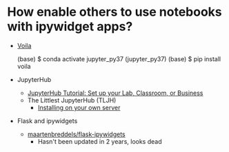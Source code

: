 # How enable others to use notebooks with ipywidget apps?

- [Voila](https://voila.readthedocs.io/en/stable/index.html)

    (base)
    $ conda activate jupyter_py37
    (jupyter_py37) (base)
    $ pip install voila

- JupyterHub
    - [JupyterHub Tutorial: Set up your Lab, Classroom, or Business](https://www.youtube.com/watch?v=Mk6ZHVIw0Xs)
    - The Littlest JupyterHub (TLJH)
        - [Installing on your own server](https://tljh.jupyter.org/en/latest/install/custom-server.html)
- Flask and ipywidgets
    - [maartenbreddels/flask-ipywidgets](https://github.com/maartenbreddels/flask-ipywidgets)
        - Hasn't been updated in 2 years, looks dead
